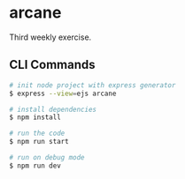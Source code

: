 # arcane
Third weekly exercise.

## CLI Commands

```bash
# init node project with express generator
$ express --view=ejs arcane

# install dependencies
$ npm install

# run the code 
$ npm run start

# run on debug mode
$ npm run dev

```
